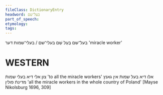 ```yaml
---
fileClass: DictionaryEntry
headword: בעל־שם
part_of_speech: 
etymology: 
tags: 
---
```

בעל־שם
בַּעַל שֵׁם
בעלי־שם / בעלי־שמות
דער
'miracle worker'

WESTERN
========

צון אלי דיא בעלי שמותֿ
'to all the miracle workers'
אלו דיא בעל שמותֿ אין גאנץ מדינתֿ פולין
'all the miracle workers in the whole country of Poland'
[Mayse Nikolsburg 1696, 309]